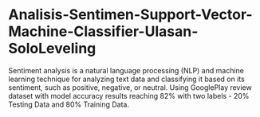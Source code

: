 # Analisis-Sentimen-Support-Vector-Machine-Classifier-Ulasan-SoloLeveling
Sentiment analysis is a natural language processing (NLP) and machine learning technique for analyzing text data and classifying it based on its sentiment, such as positive, negative, or neutral. Using GooglePlay review dataset with model accuracy results reaching 82% with two labels - 20% Testing Data and 80% Training Data.
